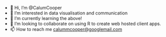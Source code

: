 - 👋 Hi, I’m @CalumCooper
- 👀 I’m interested in data visualisation and communication
- 🌱 I’m currently learning the above!
- 💞️ I’m looking to collaborate on using R to create web hosted client apps.
- 📫 How to reach me calummcooper@googlemail.com

<!---
CalumCooper/CalumCooper is a ✨ special ✨ repository because its `README.md` (this file) appears on your GitHub profile.
You can click the Preview link to take a look at your changes.
--->
